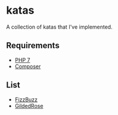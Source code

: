 # katas

A collection of katas that I've implemented.

## Requirements

- [PHP 7](https://secure.php.net/)
- [Composer](https://getcomposer.org/)

## List

- [FizzBuzz](http://codingdojo.org/kata/FizzBuzz/)
- [GildedRose](https://github.com/QafooLabs/gilded-rose-kata)